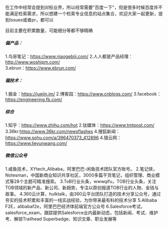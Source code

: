 在工作中经常会提到对标业界，所以经常需要"百度一下"，但是很多时候百度并不能满足检索需求，所以想建一个检索专业信息的站点集合，欢迎大家一起更新，提到Issues或者pr，都可以

目前主要在积累数量，可能细分等都不够精确

##### 偏产品：
1.鸟哥笔记：https://www.niaogebiji.com/ 
2.人人都是产品经理：http://www.woshipm.com/ <br/>
3.ebrun：https://www.ebrun.com/

##### 偏技术：
1.掘金：https://juejin.im/ 
2.博客园：https://www.cnblogs.com/ 
3.facebook：https://engineering.fb.com/ 

##### 综合
1.知乎：https://www.zhihu.com/hot 
2.钛媒体：https://www.tmtpost.com/ 
3.36kr:https://www.36kr.com/newsflashes 
4.搜狐新闻：https://www.sohu.com/a/396470373_412896 
4.猎云网：https://www.lieyunwang.com/

##### 微信公众号
1.咸鱼技术，XYtech_Alibaba，阿里巴巴-闲鱼技术团队官方账号。 
2.笔记侠，Notesman，中国新商业知识共享社区，3000多篇干货笔记，组织管理、商业模式等28个主题可精准搜索。 
3.ToB行业头条，wwwqifu，TOB行业头条，关注TOB领域的新产品、新公司、新趋势，专注以原创报道TOB行业的人物、金钱与故事。 
4.360云计算，hulktalk，由360云平台团队打造的技术分享公众号，通过夯实的技术积累和丰富的一线实战经验，为你带来最有料的技术分享 
5.Alibaba F2E，alibabaf2e，阿里巴巴经济体前端官方公众号 
6.Salesforce考试，salesforce_exam，跟踪提供Salesforce业内最新动态，包括新闻、考试、维护考、解锁Trailhead Superbadge、知识文章、职业发展等
